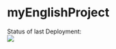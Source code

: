 # myEnglishProject

Status of last Deployment:<br> 
<img src="https://github.com/oav-it/myEnglishProject/.github
/workflows/my-basics.yml/badge.svg?branch=main"><br>

